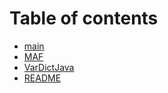# Table of contents

* [main](README.md)
* [MAF](maf.md)
* [VarDictJava](vardict.md)
* [README](readme-1.md)
